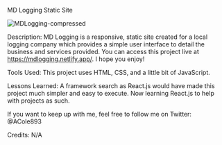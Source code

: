 MD Logging Static Site

![MDLogging-compressed](https://user-images.githubusercontent.com/94746691/172072388-834741ab-1d66-4c47-8fc4-27c3f96fbf04.jpg)

Description:
MD Logging is a responsive, static site created for a local logging company which provides a simple user interface to detail the business and services provided. 
You can access this project live at https://mdlogging.netlify.app/. I hope you enjoy!

Tools Used:
This project uses HTML, CSS, and a little bit of JavaScript.

Lessons Learned:
A framework search as React.js would have made this project much simpler and easy to execute. Now learning React.js to help with projects as such.

If you want to keep up with me, feel free to follow me on Twitter:  @ACole893

Credits:
N/A
